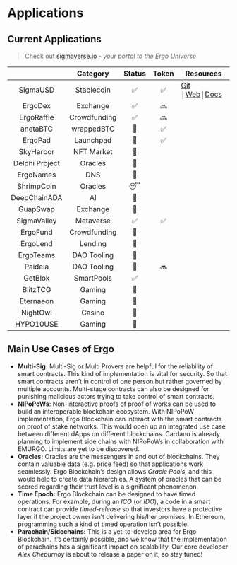 # Applications


## Current Applications
> Check out [sigmaverse.io](https://sigmaverse.io/) - *your portal to the Ergo Universe* 


|                |   Category   | Status | Token | Resources                                                                                                                   |
|:--------------:|:------------:|:------:|:-----:|-----------------------------------------------------------------------------------------------------------------------------|
| SigmaUSD       | Stablecoin   | ✅      | ✅     | [Git](https://github.com/anon-real/sigma-usd) │[Web](https://sigmausd.io/)│[Docs](https://ergonaut.space/en/dApps/SigmaUSD) |
| ErgoDex        | Exchange     | ✅      | 🔜     |                                                                                                                             |
| ErgoRaffle     | Crowdfunding | ✅      | 🔜     |                                                                                                                             | ErgoAuctions   | NFT Market   | ✅      | 🔜     |                                                                                                                             
| anetaBTC       | wrappedBTC   | 🚧      | ✅     |                                                                                                                             |
| ErgoPad        | Launchpad    | 🚧      | ✅     |                                                                                                                             |
| SkyHarbor      | NFT Market   | 🚧      |       |                                                                                                                             |
| Delphi Project | Oracles      | 🚧      |       |                                                                                                                             |                                                                                                                           |
| ErgoNames      | DNS          | 🚧      |       |                                                                                                                             |
| ShrimpCoin     | Oracles      | 😴      |       |                                                                                                                             |
| DeepChainADA   | AI           | 🚧      |       |                                                                                                                             |
| GuapSwap       | Exchange     | 🚧      |       |                                                                                                                             |
| SigmaValley    | Metaverse    | ✅      | ✅     |                                                                                                                             |
| ErgoFund       | Crowdfunding | 🚧      |       |                                                                                                                             |
| ErgoLend       | Lending      | 🚧      |       |                                                                                                                             |
| ErgoTeams      | DAO Tooling  | 🚧      |       |                                                                                                                             |
| Paideia        | DAO Tooling  | 🚧      | 🔜     |                                                                                                                             |
| GetBlok        | SmartPools   | ✅      |       |                                                                                                                             |
| BlitzTCG       | Gaming       | 🚧      |       |                                                                                                                             |
| Eternaeon      | Gaming       | 🚧      |       |                                                                                                                             |
| NightOwl       | Casino       | 🚧      |       |                                                                                                                             |
| HYPO10USE      | Gaming       | 🚧      |       |  

## **Main** Use Cases **of Ergo**


- **Multi-Sig:** Multi-Sig or Multi Provers are helpful for the reliability of smart contracts. This kind of implementation is vital for security. So that smart contracts aren’t in control of one person but rather governed by multiple accounts. Multi-stage contracts can also be designed for punishing malicious actors trying to take control of smart contracts.
- **NIPoPoWs**: Non-interactive proofs of proof of works can be used to build an interoperable blockchain ecosystem. With NIPoPoW implementation, Ergo Blockchain can interact with the smart contracts on proof of stake networks. This would open up an integrated use case between different dApps on different blockchains. Cardano is already planning to implement side chains with NIPoPoWs in collaboration with EMURGO. Limits are yet to be discovered. 
- **Oracles:** Oracles are the messengers in and out of blockchains. They contain valuable data (e.g. price feed) so that applications work seamlessly. Ergo Blockchain’s design allows *Oracle Pools*, and this would help to create data hierarchies. A system of oracles that can be scored regarding their trust level is a significant phenomenon. 
- **Time Epoch:** Ergo Blockchain can be designed to have timed operations. For example, during an *ICO* (or *IDO*), a code in a smart contract can provide *timed-release* so that investors have a protective layer if the project owner isn’t delivering his/her promises. In Ethereum, programming such a kind of timed operation isn’t possible. 
- **Parachain/Sidechains:** This is a yet-to-develop area for Ergo Blockchain. It’s certainly possible, and we know that the implementation of parachains has a significant impact on scalability. Our core developer *Alex Chepurnoy* is about to release a paper on it, so stay tuned!

